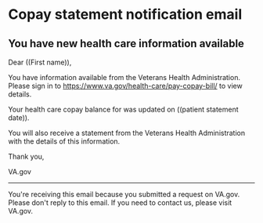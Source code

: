 # Copay statement notification email

## You have new health care information available 

Dear ((First name)), 

You have information available from the Veterans Health Administration.  Please sign in to https://www.va.gov/health-care/pay-copay-bill/ to view details.

Your health care copay balance for was updated on ((patient statement date)).

You will also receive a statement from the Veterans Health Administration with the details of this information.

Thank you,
 
VA.gov  

------  

You're receiving this email because you submitted a request on VA.gov. Please don't reply to this email. If you need to contact us, please visit VA.gov. 
